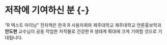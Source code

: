 # 저작에 기여하신 분 {-}

"R 텍스트 마이닝" 전자책은 한국 R 사용자회와 제주대학교 제주대학교 언론홍보학과 
**안도현** 교수님이 공동 작업한 저작물로 건강한 R 생태계 확대에 크게 기여할 것으로 기대됩니다.




